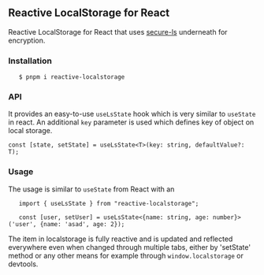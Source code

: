 ## Reactive LocalStorage for React

Reactive LocalStorage for React that uses [secure-ls](https://github.com/softvar/secure-ls) underneath for encryption. 

### Installation
```
   $ pnpm i reactive-localstorage
```

### API
It provides an easy-to-use `useLsState` hook which is very similar to `useState` in react. An additional `key` parameter is used which defines key of object on local storage.

```const [state, setState] = useLsState<T>(key: string, defaultValue?: T);```

### Usage
The usage is similar to `useState` from React with an  
```
   import { useLsState } from "reactive-localstorage";

   const [user, setUser] = useLsState<{name: string, age: number}>('user', {name: 'asad', age: 2});
```
The item in localstorage is fully reactive and is updated and reflected everywhere even when changed through multiple tabs, either by 'setState' method or any other means for example through `window.localstorage` or devtools. 